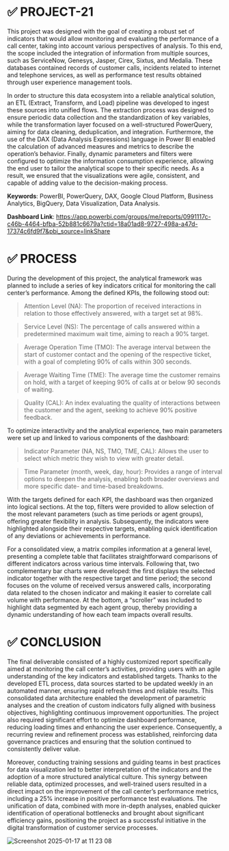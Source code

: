 # ✅ PROJECT-21

This project was designed with the goal of creating a robust set of indicators that would allow monitoring and evaluating the performance of a call center, taking into account various perspectives of analysis. To this end, the scope included the integration of information from multiple sources, such as ServiceNow, Genesys, Jasper, Cirex, Sixtus, and Medalia. These databases contained records of customer calls, incidents related to internet and telephone services, as well as performance test results obtained through user experience management tools.

In order to structure this data ecosystem into a reliable analytical solution, an ETL (Extract, Transform, and Load) pipeline was developed to ingest these sources into unified flows. The extraction process was designed to ensure periodic data collection and the standardization of key variables, while the transformation layer focused on a well-structured PowerQuery, aiming for data cleaning, deduplication, and integration. Furthermore, the use of the DAX (Data Analysis Expressions) language in Power BI enabled the calculation of advanced measures and metrics to describe the operation’s behavior. Finally, dynamic parameters and filters were configured to optimize the information consumption experience, allowing the end user to tailor the analytical scope to their specific needs. As a result, we ensured that the visualizations were agile, consistent, and capable of adding value to the decision-making process.

**Keywords**: PowerBI, PowerQuery, DAX, Google Cloud Platform, Business Analytics, BigQuery, Data Visualization, Data Analysis.

**Dashboard Link**: https://app.powerbi.com/groups/me/reports/0991117c-c46b-4464-bfba-52b881c6679a?ctid=18a01ad8-9727-498a-a47d-17374c6fd9f7&pbi_source=linkShare

# ✅ PROCESS

During the development of this project, the analytical framework was planned to include a series of key indicators critical for monitoring the call center’s performance. Among the defined KPIs, the following stood out:

> Attention Level (NA): The proportion of received interactions in relation to those effectively answered, with a target set at 98%.

> Service Level (NS): The percentage of calls answered within a predetermined maximum wait time, aiming to reach a 90% target.

> Average Operation Time (TMO): The average interval between the start of customer contact and the opening of the respective ticket, with a goal of completing 90% of calls within 300 seconds.

> Average Waiting Time (TME): The average time the customer remains on hold, with a target of keeping 90% of calls at or below 90 seconds of waiting.

> Quality (CAL): An index evaluating the quality of interactions between the customer and the agent, seeking to achieve 90% positive feedback.

To optimize interactivity and the analytical experience, two main parameters were set up and linked to various components of the dashboard:

> Indicator Parameter (NA, NS, TMO, TME, CAL): Allows the user to select which metric they wish to view with greater detail.

> Time Parameter (month, week, day, hour): Provides a range of interval options to deepen the analysis, enabling both broader overviews and more specific date- and time-based breakdowns.

With the targets defined for each KPI, the dashboard was then organized into logical sections. At the top, filters were provided to allow selection of the most relevant parameters (such as time periods or agent groups), offering greater flexibility in analysis. Subsequently, the indicators were highlighted alongside their respective targets, enabling quick identification of any deviations or achievements in performance.

For a consolidated view, a matrix compiles information at a general level, presenting a complete table that facilitates straightforward comparisons of different indicators across various time intervals. Following that, two complementary bar charts were developed: the first displays the selected indicator together with the respective target and time period; the second focuses on the volume of received versus answered calls, incorporating data related to the chosen indicator and making it easier to correlate call volume with performance. At the bottom, a “scroller” was included to highlight data segmented by each agent group, thereby providing a dynamic understanding of how each team impacts overall results.

# ✅ CONCLUSION

The final deliverable consisted of a highly customized report specifically aimed at monitoring the call center’s activities, providing users with an agile understanding of the key indicators and established targets. Thanks to the developed ETL process, data sources started to be updated weekly in an automated manner, ensuring rapid refresh times and reliable results. This consolidated data architecture enabled the development of parametric analyses and the creation of custom indicators fully aligned with business objectives, highlighting continuous improvement opportunities. The project also required significant effort to optimize dashboard performance, reducing loading times and enhancing the user experience. Consequently, a recurring review and refinement process was established, reinforcing data governance practices and ensuring that the solution continued to consistently deliver value.

Moreover, conducting training sessions and guiding teams in best practices for data visualization led to better interpretation of the indicators and the adoption of a more structured analytical culture. This synergy between reliable data, optimized processes, and well-trained users resulted in a direct impact on the improvement of the call center’s performance metrics, including a 25% increase in positive performance test evaluations. The unification of data, combined with more in-depth analyses, enabled quicker identification of operational bottlenecks and brought about significant efficiency gains, positioning the project as a successful initiative in the digital transformation of customer service processes.

![Screenshot 2025-01-17 at 11 23 08](https://github.com/user-attachments/assets/679bc0a0-8430-40dd-bf77-14a263b6c8ea)


